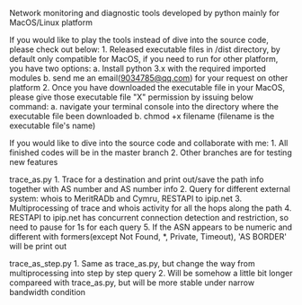 Network monitoring and diagnostic tools developed by python mainly for MacOS/Linux platform

If you would like to play the tools instead of dive into the source code, please check out below:
	1. Released executable files in /dist directory, by default only compatible for MacOS, if you need to run for other platform, you have two options:
		a. Install python 3.x with the required imported modules
		b. send me an email(9034785@qq.com) for your request on other platform
	2. Once you have downloaded the executable file in your MacOS, please give those executable file "X" permission by issuing below command:
		a. navigate your terminal console into the directory where the executable file been downloaded
		b. chmod +x filename (filename is the executable file's name)

If you would like to dive into the source code and collaborate with me:
	1. All finished codes will be in the master branch
	2. Other branches are for testing new features

trace_as.py
	1. Trace for a destination and print out/save the path info together with AS number and AS number info
	2. Query for different external system: whois to MeritRADb and Cymru, RESTAPI to ipip.net
	3. Multiprocessing of trace and whois activity for all the hops along the path
	4. RESTAPI to ipip.net has concurrent connection detection and restriction, so need to pause for 1s for each query
	5. If the ASN appears to be numeric and different with formers(except Not Found, *, Private, Timeout), 'AS BORDER' will be print out

trace_as_step.py
	1. Same as trace_as.py, but change the way from multiprocessing into step by step query
	2. Will be somehow a little bit longer compareed with trace_as.py, but will be more stable under narrow bandwidth condition